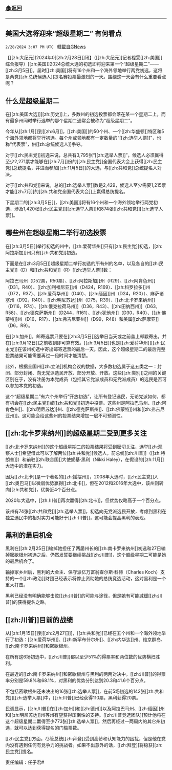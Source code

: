 ###  [:house:返回](README.md)
---


## 美国大选将迎来“超级星期二” 有何看点
`2/28/2024 3:07 PM UTC ` [轉載自GNews](https://gnews.org/articles/2350088)

【[[zh:大纪元]]2024年0[[zh:2月28日]]讯】（[[zh:大纪元]]记者程雯[[zh:美国]]综合报导）[[zh:美国]]2024总统大选的初选即将迎来第一个“超级星期二”——[[zh:3月5日]]，届时[[zh:美国]]将有16个州和一个海外领地举行两党初选，这将是两党[[zh:总统候选人]]提名赛投票最激烈的一天。围绕这一天会有什么重要看点呢？

## 什么是超级星期二

在[[zh:美国大选]][[zh:历史]]上，多数州的初选投票都会落在某一个星期二上，而有最多州同时举行选举的那个星期二通常会被称为“超级星期二”。

今年从[[zh:1月]]到[[zh:6月]]，[[zh:美国]]的50个州、一个[[zh:华盛顿]]特区和5个海外领地都将举行初选。每个州或领地都有一定数量的“[[zh:选举人票]]”，也称“代表票”，供[[zh:总统候选人]]争夺。

对于[[zh:民主党]]初选来说，总共有3,795张“[[zh:选举人票]]”，候选人必须赢得至少2,271票才能够在[[zh:7月]]份的[[zh:民主党]]全国代表大会上获得[[zh:民主党]]总统提名，并进而参加[[zh:11月5日]]的大选，与[[zh:共和党]]总统提名人对决。

对于[[zh:共和党]]来说，总的[[zh:选举人票]]数是2,429，候选人至少需要1,215票才能[[zh:7月]]的[[zh:共和党全国代表大会]]上赢得总统提名。

下星期二的[[zh:3月5日]]，[[zh:美国]]将有16个州和一个海外领地举行两党初选，涉及1,420张[[zh:民主党]][[zh:选举人票]]和874张[[zh:共和党]][[zh:选举人票]]。

## 哪些州在超级星期二举行初选投票

在[[zh:3月5日]]举行初选的州中，[[zh:爱荷华州]]只有[[zh:民主党]]初选，[[zh:阿拉斯加]]州只有[[zh:共和党]]初选。

下面是在[[zh:3月5日]]超级星期二举行初选的所有州的名单，以及各自的[[zh:民主党]]（D）和[[zh:共和党]]（R）[[zh:选举人票]]数：

阿拉巴马州（D52票，R50票）、[[zh:阿拉斯加]]州（R29）、[[zh:阿肯色州]]（D31，R40）、[[zh:加利福尼亚]]州（D424，R169）、[[zh:科罗拉多]]州（D72，R37）、[[zh:爱荷华州]]（D40）、[[zh:缅因]]州（D24，R20））、麻萨诸塞州（D92，R40）、[[zh:明尼苏达]]州（D75，R39）、[[zh:北卡罗来纳州]]（D116，R74）、[[zh:俄克拉荷马州]]（D36，R43）、[[zh:田纳西州]]（D63，R58）、[[zh:德克萨斯州]]（D244，R161）、[[zh:犹他州]]（D30，R40）、[[zh:佛蒙特]]州（D16，R17）、[[zh:弗吉尼亚州]]（D99，R48）和美属[[zh:萨摩亚]]（D6，R9）。

在[[zh:加州]]，邮寄选票只要在[[zh:3月5日]]选举日当天或之前盖上邮戳寄出，并在[[zh:3月12日]]之前收到即可算有效。[[zh:3月5日]]也是[[zh:爱荷华州]][[zh:民主党]]在该州初选中寄出邮寄选票的最后一天。因此，这个超级星期二的最后完整投票结果可能需要再过一段时间才能清楚。

此外，根据全国州[[zh:立法]]机构会议的数据，大多数初选属于这五类之一：封闭、部分封闭、向无党派选民开放、部分开放、开放。这些[[zh:类别]]之间的关键区别在于，没有注册为本党成员（包括其它党派成员和无党派成员）的选民是否可以参加本党的初选。

这个“超级星期二”有六个州举行“开放初选”，让所有登记选民，无论党派如何，都有机会在[[zh:民主党]]或[[zh:共和党]]初选中投票。这些州是阿拉巴马州、[[zh:阿肯色州]]、[[zh:明尼苏达]]州、[[zh:德克萨斯州]]、[[zh:佛蒙特]]州和[[zh:弗吉尼亚州]]。这可能会给这些州的投票结果增加一层不可预测性。

## [[zh:北卡罗来纳州]]的超级星期二受到更多关注

[[zh:北卡罗来纳州]]的这个超级星期二的投票结果将受到密切关注，选举[[zh:观察人士]]希望借此可以了解两位[[zh:共和党]]候选人，前总统[[zh:川普]]（[[zh:特朗普]]）和前驻[[zh:联合国]]大使妮基‧黑利（Nikki Haley），在假设的[[zh:11月]]大选中的潜在实力。

因为[[zh:北卡]]是一个著名的[[zh:摇摆州]]，2008年大选时，[[zh:民主党]]人[[zh:奥巴马]]以微弱优势赢得[[zh:北卡]]，但在2012和2016年大选中，该州则转向[[zh:共和党]]，优势近4个百分点。

2020年大选中，[[zh:川普]]再次赢得[[zh:北卡]]，但优势仅略高于一个百分点。

该州有74张[[zh:共和党]][[zh:选举人票]]，初选向无党派选民开放，考虑到黑利在独立选民中的相对实力可能好于[[zh:川普]]，这可能会提高黑利的表现。

## 黑利的最后机会

黑利在[[zh:2月25日]]输掉她担任了两届州长的[[zh:南卡罗来纳州]]初选和27日输掉密歇根州初选之后，仍然发誓要继续挑战[[zh:川普]]，这个超级星期二可能是她的最后机会了。

输掉家乡州后，黑利的大金主、保守派亿万富翁查尔斯‧科赫（Charles Koch）支持的一个[[zh:政治]]财团已经表示将停止资助她的总统竞选活动，这对黑利是一个重大打击。

黑利已经没有明确能够击败[[zh:川普]]的可能与途径，但是她有可能减缓[[zh:川普]]的获得提名之路。

## [[zh:川普]]目前的战绩

从[[zh:1月15日]]到[[zh:2月27日]]，[[zh:共和党]]已经在五个州和一个海外领地举行了初选：[[zh:爱荷华州]]、[[zh:新罕布什尔州]]、[[zh:内华达]]州、维京群岛、[[zh:南卡罗来纳州]]和密歇根州。

在所有这6场初选中，[[zh:川普]]都以至少51%的得票率和两位数的优势横扫胜利。

在最近的[[zh:南卡罗来纳州]]和密歇根州与黑利的两两对决中，[[zh:川普]]的得票率分别是59.8%和68.1%，对黑利的优势分别达到20.3和41.6个百分点。

不包括密歇根州还未决出的16张[[zh:选举人票]]，在前5场初选的142张[[zh:共和党]][[zh:选举人票]]中，[[zh:川普]]已经获得110票，黑利获得20票。

民调显示，[[zh:川普]]在[[zh:加州]]和[[zh:德州]]以及阿拉巴马州、[[zh:缅因]]州和[[zh:明尼苏达]]州等州有望获得压倒性的支持。[[zh:川普竞选团队]]预计他将在这个超级星期二赢得至少773张[[zh:选举人票]]，然后再经过一两周内的其它州初选，就可以达到获得提名的门槛票数。

[[zh:民主党]]方面，尽管总统[[zh:拜登]]受到高龄和认知能力的困扰，但是他在党内没有遇到任何有竞争力的挑战者。如果不出意外的话，[[zh:拜登]]将稳获[[zh:民主党]]提名。

责任编辑：任子君#
